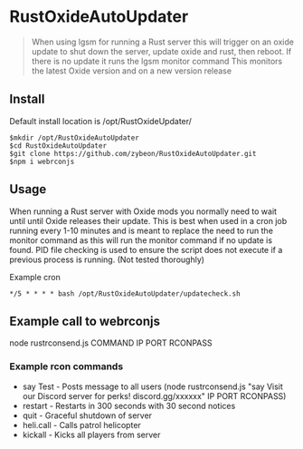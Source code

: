 # RustOxideAutoUpdater
> When using lgsm for running a Rust server this will trigger on an oxide update to shut down the server, update oxide and rust, then reboot.
> If there is no update it runs the lgsm monitor command
> This monitors the latest Oxide version and on a new version release

## Install
Default install location is /opt/RustOxideUpdater/

```shell
$mkdir /opt/RustOxideAutoUpdater
$cd RustOxideAutoUpdater
$git clone https://github.com/zybeon/RustOxideAutoUpdater.git
$npm i webrconjs
```

## Usage
When running a Rust server with Oxide mods you normally need to wait until until Oxide releases their update. This is best when used in a cron job running every 1-10 minutes and is meant to replace the need to run the monitor command as this will run the monitor command if no update is found. PID file checking is used to ensure the script does not execute if a previous process is running. (Not tested thoroughly)

Example cron
```
*/5 * * * * bash /opt/RustOxideAutoUpdater/updatecheck.sh
```
## Example call to webrconjs
node rustrconsend.js COMMAND IP PORT RCONPASS

### Example rcon commands
- say Test  - Posts message to all users (node rustrconsend.js "say Visit our Discord server for perks! discord.gg/xxxxxx" IP PORT RCONPASS)
- restart   - Restarts in 300 seconds with 30 second notices
- quit      - Graceful shutdown of server
- heli.call - Calls patrol helicopter
- kickall   - Kicks all players from server
